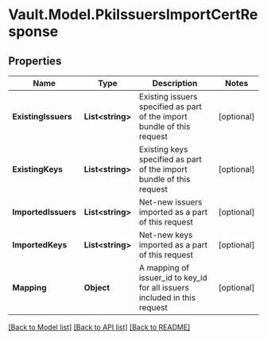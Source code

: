 # Vault.Model.PkiIssuersImportCertResponse

## Properties

Name | Type | Description | Notes
------------ | ------------- | ------------- | -------------
**ExistingIssuers** | **List&lt;string&gt;** | Existing issuers specified as part of the import bundle of this request | [optional] 
**ExistingKeys** | **List&lt;string&gt;** | Existing keys specified as part of the import bundle of this request | [optional] 
**ImportedIssuers** | **List&lt;string&gt;** | Net-new issuers imported as a part of this request | [optional] 
**ImportedKeys** | **List&lt;string&gt;** | Net-new keys imported as a part of this request | [optional] 
**Mapping** | **Object** | A mapping of issuer_id to key_id for all issuers included in this request | [optional] 

[[Back to Model list]](../README.md#documentation-for-models) [[Back to API list]](../README.md#documentation-for-api-endpoints) [[Back to README]](../README.md)

